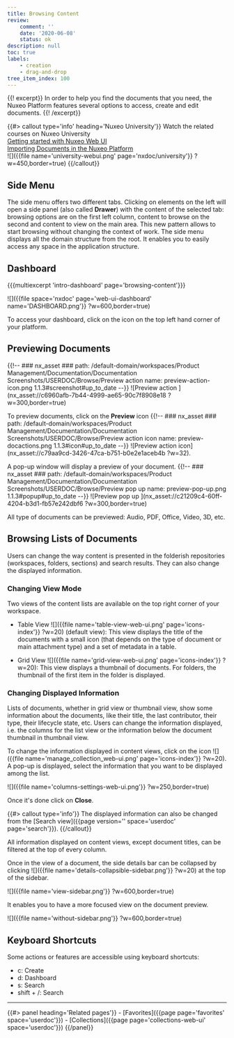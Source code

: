 ```yaml
---
title: Browsing Content
review:
    comment: ''
    date: '2020-06-08'
    status: ok
description: null
toc: true
labels:
    - creation
    - drag-and-drop
tree_item_index: 100
---
```

{{! excerpt}}
In order to help you find the documents that you need, the Nuxeo Platform features several options to access, create and edit documents.
{{! /excerpt}}

{{#> callout type='info' heading='Nuxeo University'}}
Watch the related courses on Nuxeo University</br>
[Getting started with Nuxeo Web UI](https://university.nuxeo.com/learn/public/course/view/elearning/92/getting-started-with-nuxeo-web-ui)</br>
[Importing Documents in the Nuxeo Platform](https://university.nuxeo.com/learn/public/course/view/elearning/86/DataCapture)</br>
![]({{file name='university-webui.png' page='nxdoc/university'}} ?w=450,border=true)
{{/callout}}

## Side Menu

The side menu offers two different tabs. Clicking on elements on the left will open a side panel (also called **Drawer**) with the content of the selected tab: browsing options are on the first left column, content to browse on the second and content to view on the main area.
This new pattern allows to start browsing without changing the context of work.
The side menu displays all the domain structure from the root. It enables you to easily access any space in the application structure.

## Dashboard

{{{multiexcerpt 'intro-dashboard' page='browsing-content'}}}

![]({{file space='nxdoc' page='web-ui-dashboard' name='DASHBOARD.png'}} ?w=600,border=true)

To access your dashboard, click on the icon on the top left hand corner of your platform.

## Previewing Documents
{{!--     ### nx_asset ###
    path: /default-domain/workspaces/Product Management/Documentation/Documentation Screenshots/USERDOC/Browse/Preview action
    name: preview-action-icon.png
    1.1.3#screenshot#up_to_date
--}}
![Preview action ](nx_asset://c6960afb-7b44-4999-ae65-90c7f8908e18 ?w=300,border=true)

To preview documents, click on the **Preview** icon {{!--     ### nx_asset ###
    path: /default-domain/workspaces/Product Management/Documentation/Documentation Screenshots/USERDOC/Browse/Preview action icon
    name: preview-docactions.png
    1.1.3#icon#up_to_date
--}}
![Preview action icon](nx_asset://c79aa9cd-3426-47ca-b751-b0e2e1aceb4b ?w=32).

A pop-up window will display a preview of your document.
{{!--     ### nx_asset ###
    path: /default-domain/workspaces/Product Management/Documentation/Documentation Screenshots/USERDOC/Browse/Preview pop up
    name: preview-pop-up.png
    1.1.3#popup#up_to_date
--}}
![Preview pop up ](nx_asset://c21209c4-60ff-4204-b3d1-fb57e242dbf6 ?w=300,border=true)

All type of documents can be previewed: Audio, PDF, Office, Video, 3D, etc.

## Browsing Lists of Documents

Users can change the way content is presented in the folderish repositories (workspaces, folders, sections) and search results. They can also change the displayed information.

### Changing View Mode

Two views of the content lists are available on the top right corner of your workspace.

- Table View ![]({{file name='table-view-web-ui.png' page='icons-index'}} ?w=20) (default view): This view displays the title of the documents with a small icon (that depends on the type of document or main attachment type) and a set of metadata in a table.

- Grid View ![]({{file name='grid-view-web-ui.png' page='icons-index'}} ?w=20): This view displays a thumbnail of documents. For folders, the thumbnail of the first item in the folder is displayed.

### Changing Displayed Information

Lists of documents, whether in grid view or thumbnail view, show some information about the documents, like their title, the last contributor, their type, their lifecycle state, etc. Users can change the information displayed, i.e. the columns for the list view or the information below the document thumbnail in thumbnail view.

To change the information displayed in content views, click on the icon&nbsp;![]({{file name='manage_collection_web-ui.png' page='icons-index'}} ?w=20).
A pop-up is displayed, select the information that you want to be displayed among the list.

![]({{file name='columns-settings-web-ui.png'}} ?w=250,border=true)

Once it's done click on **Close**.

{{#> callout type='info'}}
The displayed information can also be changed from the [Search view]({{page version='' space='userdoc' page='search'}}).
{{/callout}}

All information displayed on content views, except document titles, can be filtered at the top of every column.

Once in the view of a document, the side details bar can be collapsed by clicking ![]({{file name='details-collapsible-sidebar.png'}} ?w=20) at the top of the sidebar.

![]({{file name='view-sidebar.png'}} ?w=600,border=true)

It enables you to have a more focused view on the document preview.

![]({{file name='without-sidebar.png'}} ?w=600,border=true)

## Keyboard Shortcuts

Some actions or features are accessible using keyboard shortcuts:
- c: Create
- d: Dashboard
- s: Search
- shift + /: Search

* * *

<div class="row" data-equalizer data-equalize-on="medium">
<div class="column medium-6">
{{#> panel heading='Related pages'}}
- [Favorites]({{page page='favorites' space='userdoc'}})
- [Collections]({{page page='collections-web-ui' space='userdoc'}})
{{/panel}}
</div>

<div class="column medium-6">
</div>
</div>
